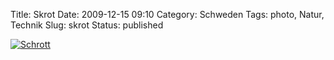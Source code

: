 Title: Skrot
Date: 2009-12-15 09:10
Category: Schweden
Tags: photo, Natur, Technik
Slug: skrot
Status: published

[![Schrott](/pic/skrotskog_s.jpg "Schrott")](/pic/skrotskog_l.jpg)

